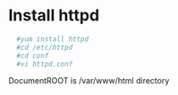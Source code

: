 # Install httpd
```sh
  #yum install httpd
  #cd /etc/httpd
  #cd conf
  #vi httpd.conf
```
DocumentROOT is /var/www/html directory
